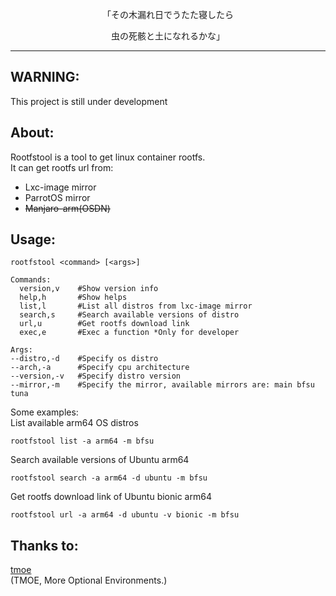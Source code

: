 <p align="center">「その木漏れ日でうたた寝したら</p>  
<p align="center">虫の死骸と土になれるかな」</p>  

--------
## WARNING:
This project is still under development   
## About:
Rootfstool is a tool to get linux container rootfs.       
It can get rootfs url from:
- Lxc-image mirror
- ParrotOS mirror
- ~~Manjaro-arm(OSDN)~~
## Usage:
```
rootfstool <command> [<args>]

Commands:
  version,v    #Show version info
  help,h       #Show helps
  list,l       #List all distros from lxc-image mirror
  search,s     #Search available versions of distro
  url,u        #Get rootfs download link
  exec,e       #Exec a function *Only for developer

Args:
--distro,-d    #Specify os distro
--arch,-a      #Specify cpu architecture
--version,-v   #Specify distro version
--mirror,-m    #Specify the mirror, available mirrors are: main bfsu tuna

```
Some examples:   
List available arm64 OS distros
```
rootfstool list -a arm64 -m bfsu
```
Search available versions of Ubuntu arm64
```
rootfstool search -a arm64 -d ubuntu -m bfsu
```
Get rootfs download link of Ubuntu bionic arm64
```
rootfstool url -a arm64 -d ubuntu -v bionic -m bfsu
```
## Thanks to:
[tmoe](https://github.com/2moe/tmoe)    
(TMOE, More Optional Environments.)      